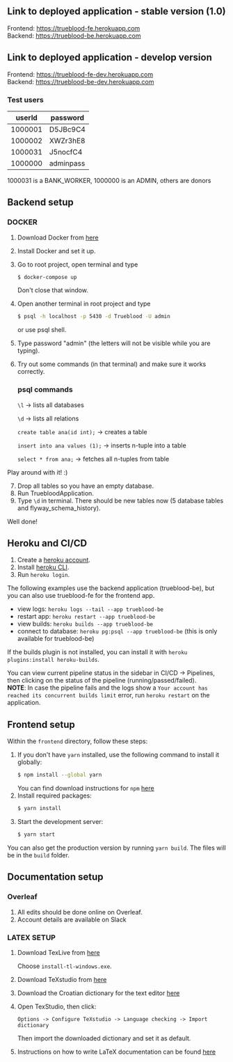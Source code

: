 ## Link to deployed application - stable version (1.0)

Frontend: https://trueblood-fe.herokuapp.com  
Backend:  https://trueblood-be.herokuapp.com

## Link to deployed application - develop version

Frontend: https://trueblood-fe-dev.herokuapp.com  
Backend:  https://trueblood-be-dev.herokuapp.com

### Test users

| userId  | password |
| ---     | ---      |
| 1000001 | D5JBc9C4 |
| 1000002 | XWZr3hE8 |
| 1000031 | J5nocfC4 |
| 1000000 | adminpass |

1000031 is a BANK_WORKER,
1000000 is an ADMIN,
others are donors


## Backend setup
### DOCKER

1. Download Docker from [here](https://hub.docker.com/editions/community/docker-ce-desktop-windows/)
2. Install Docker and set it up.
3. Go to root project, open terminal and type
      ```bash 
   $ docker-compose up
     ```
   Don't close that window.
4. Open another terminal in root project and type 
      ```bash 
   $ psql -h localhost -p 5430 -d Trueblood -U admin
     ```
   or use psql shell.
5. Type password "admin" (the letters will not be visible while you are typing).
6. Try out some commands (in that terminal) and make sure it works correctly.
   ### psql commands
      `\l` -> lists all databases
   
      `\d` -> lists all relations
   
      `create table ana(id int);` -> creates a table
   
      `insert into ana values (1);` -> inserts n-tuple into a table
   
      `select * from ana;` -> fetches all n-tuples from table
   
   
Play around with it! :)

7. Drop all tables so you have an empty database.
8. Run TruebloodApplication.
9. Type `\d` in terminal. There should be new tables now (5 database tables and flyway_schema_history).

Well done!

## Heroku and CI/CD

1. Create a [heroku account](https://signup.heroku.com).
1. Install [heroku CLI](https://devcenter.heroku.com/articles/heroku-cli).
2. Run `heroku login`.

The following examples use the backend application (trueblood-be), but you can also use trueblood-fe for the frontend app.

- view logs: `heroku logs --tail --app trueblood-be`
- restart app: `heroku restart --app trueblood-be`
- view builds: `heroku builds --app trueblood-be`
- connect to database: `heroku pg:psql --app trueblood-be` (this is only available for trueblood-be)

If the builds plugin is not installed, you can install it with `heroku plugins:install heroku-builds`.

You can view current pipeline status in the sidebar in CI/CD -> Pipelines, then clicking on the status of the pipeline (running/passed/failed).  
**NOTE**: In case the pipeline fails and the logs show a `Your account has reached its concurrent builds limit` error, run `heroku restart` on the application.

## Frontend setup

Within the `frontend` directory, follow these steps:

1. If you don't have `yarn` installed, use the following command to install it globally:
   ```bash
   $ npm install --global yarn
   ```   
   You can find download instructions for `npm` [here](https://docs.npmjs.com/downloading-and-installing-node-js-and-npm)
2. Install required packages:
   ```bash
   $ yarn install
   ```
3. Start the development server:
   ```bash
   $ yarn start
   ```

You can also get the production version by running `yarn build`. The files will be in the `build` folder.

## Documentation setup

### Overleaf
1. All edits should be done online on Overleaf.
2. Account details are available on Slack

### LATEX SETUP

1. Download TexLive from [here](https://tug.org/texlive/acquire-netinstall.html)

   Choose `install-tl-windows.exe`.

2. Download TeXstudio from [here](https://www.texstudio.org/)
3. Download the Croatian dictionary for the text editor [here](https://extensions.openoffice.org/en/project/croatian-dictionary-and-hyphenation-patterns)
4. Open TexStudio, then click:

   `Options -> Configure TeXstudio -> Language checking -> Import dictionary`

   Then import the downloaded dictionary and set it as default.
5. Instructions on how to write LaTeX documentation can be found [here](https://www.fer.unizg.hr/_download/repository/LaTeX-upute.pdf)


